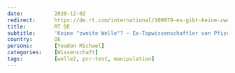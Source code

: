 ```yaml
---
date:          2020-12-02
redirect:      https://de.rt.com/international/109979-es-gibt-keine-zweite-welle/
title:         RT DE
subtitle:      'Keine "zweite Welle"? – Ex-Topwissenschaftler von Pfizer spricht von "Pseudo-Pandemie"'
country:       DE
persons:       [Yeadon Michael]
categories:    [Wissenschaft]
tags:          [welle2, pcr-test, manipulation]
---
```

